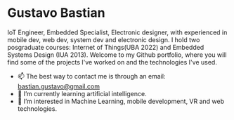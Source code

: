 # Gustavo Bastian
IoT Engineer, Embedded Specialist, Electronic designer, with experienced in mobile dev, web dev, system dev and electronic design. I hold two posgraduate courses: Internet of Things(UBA 2022) and Embedded Systems Design (IUA 2013).
Welcome to my Github portfolio, where you will find some of the projects I've worked on and the technologies I've used.
* 📫 The best way to contact me is through an email: bastian.gustavo@gmail.com
* 🌱 I’m currently learning artificial intelligence.
* 👀 I’m interested in Machine Learning, mobile development, VR and web technologies.
